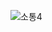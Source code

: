 ![소통4](https://user-images.githubusercontent.com/46562138/104531029-9a3d1980-5650-11eb-8d4d-a3556328740c.png)
